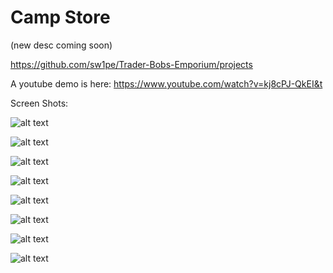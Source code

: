 # Camp Store

(new desc coming soon)

https://github.com/sw1pe/Trader-Bobs-Emporium/projects

A youtube demo is here: https://www.youtube.com/watch?v=kj8cPJ-QkEI&t

Screen Shots:

![alt text](https://github.com/sw1pe/Community-Marketsoft/tree/master/1.PNG)

![alt text](https://github.com/sw1pe/Community-Marketsoft/tree/master/2.png)

![alt text](https://github.com/sw1pe/Community-Marketsoft/tree/master/3.png)

![alt text](https://github.com/sw1pe/Community-Marketsoft/tree/master/4.png)

![alt text](https://github.com/sw1pe/Community-Marketsoft/tree/master/5.png)

![alt text](https://github.com/sw1pe/Community-Marketsoft/tree/master/6.png)

![alt text](https://github.com/sw1pe/Community-Marketsoft/tree/master/7.png)

![alt text](https://github.com/sw1pe/Community-Marketsoft/tree/master/8.png)

